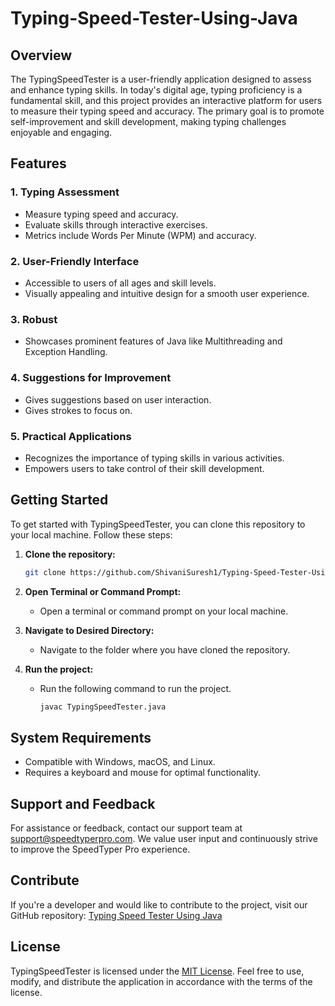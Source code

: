 # Typing-Speed-Tester-Using-Java

## Overview

The TypingSpeedTester is a user-friendly application designed to assess and enhance typing skills. In today's digital age, typing proficiency is a fundamental skill, and this project provides an interactive platform for users to measure their typing speed and accuracy. The primary goal is to promote self-improvement and skill development, making typing challenges enjoyable and engaging.

## Features

### 1. Typing Assessment
   - Measure typing speed and accuracy.
   - Evaluate skills through interactive exercises.
   - Metrics include Words Per Minute (WPM) and accuracy.

### 2. User-Friendly Interface
   - Accessible to users of all ages and skill levels.
   - Visually appealing and intuitive design for a smooth user experience.

### 3. Robust
   - Showcases prominent features of Java like Multithreading and Exception Handling.
   
### 4. Suggestions for Improvement
   - Gives suggestions based on user interaction.
   - Gives strokes to focus on.

### 5. Practical Applications
   - Recognizes the importance of typing skills in various activities.
   - Empowers users to take control of their skill development.

## Getting Started

To get started with TypingSpeedTester, you can clone this repository to your local machine. Follow these steps:

1. **Clone the repository:**
   ```bash
   git clone https://github.com/ShivaniSuresh1/Typing-Speed-Tester-Using-Java.git
   ```
2. **Open Terminal or Command Prompt:**
   - Open a terminal or command prompt on your local machine.

3. **Navigate to Desired Directory:**
   - Navigate to the folder where you have cloned the repository.

4. **Run the project:**
   - Run the following command to run the project.
     ```bash
     javac TypingSpeedTester.java
     ```
     
## System Requirements

- Compatible with Windows, macOS, and Linux.
- Requires a keyboard and mouse for optimal functionality.

## Support and Feedback

For assistance or feedback, contact our support team at support@speedtyperpro.com. We value user input and continuously strive to improve the SpeedTyper Pro experience.

## Contribute

If you're a developer and would like to contribute to the project, visit our GitHub repository: [Typing Speed Tester Using Java](https://github.com/ShivaniSuresh1/typing-speed-tester-using-java)

## License

TypingSpeedTester is licensed under the [MIT License](LICENSE.md). Feel free to use, modify, and distribute the application in accordance with the terms of the license.

